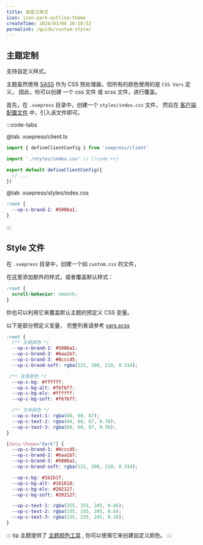 ```yaml
---
title: 自定义样式
icon: icon-park-outline:theme
createTime: 2024/03/04 20:18:52
permalink: /guide/custom-style/
---
```


## 主题定制

支持自定义样式。

主题虽然使用 [SASS](https://sass-lang.com/) 作为 CSS 预处理器，但所有的颜色使用的是 `CSS Vars` 定义，
因此，你可以创建 一个 css 文件 或 scss 文件，进行覆盖。

首先，在 `.vuepress` 目录中，创建一个 `styles/index.css` 文件，
然后在 [客户端配置文件](https://v2.vuepress.vuejs.org/zh/guide/configuration.html#%E5%AE%A2%E6%88%B7%E7%AB%AF%E9%85%8D%E7%BD%AE%E6%96%87%E4%BB%B6) 中，引入该文件即可。

:::code-tabs

@tab .vuepress/client.ts

```ts
import { defineClientConfig } from 'vuepress/client'

import './styles/index.css' // [!code ++]

export default defineClientConfig({
  // ...
})
```

@tab .vuepress/styles/index.css

```css
:root {
  --vp-c-brand-1: #5086a1;
}
```

:::

## Style 文件

在 `.vuepress` 目录中，创建一个如 `custom.css` 的文件，

在这里添加额外的样式，或者覆盖默认样式：

``` scss
:root {
  scroll-behavior: smooth;
}
```

你也可以利用它来覆盖默认主题的预定义 CSS 变量。

以下是部分预定义变量， 完整列表请参考 [vars.scss](https://github.com/pengzhanbo/vuepress-theme-plume/blob/main/theme/src/client/styles/vars.scss)

```scss
:root {
  /** 主题颜色 */
  --vp-c-brand-1: #5086a1;
  --vp-c-brand-2: #6aa1b7;
  --vp-c-brand-3: #8cccd5;
  --vp-c-brand-soft: rgba(131, 208, 218, 0.314);

 /** 背景颜色 */
  --vp-c-bg: #ffffff;
  --vp-c-bg-alt: #f6f6f7;
  --vp-c-bg-elv: #ffffff;
  --vp-c-bg-soft: #f6f6f7;

  /** 文本颜色 */
  --vp-c-text-1: rgba(60, 60, 67);
  --vp-c-text-2: rgba(60, 60, 67, 0.78);
  --vp-c-text-3: rgba(60, 60, 67, 0.56);
}

[data-theme="dark"] {
  --vp-c-brand-1: #8cccd5;
  --vp-c-brand-2: #6aa1b7;
  --vp-c-brand-3: #5086a1;
  --vp-c-brand-soft: rgba(131, 208, 218, 0.314);

  --vp-c-bg: #1b1b1f;
  --vp-c-bg-alt: #161618;
  --vp-c-bg-elv: #202127;
  --vp-c-bg-soft: #202127;

  --vp-c-text-1: rgba(255, 255, 245, 0.86);
  --vp-c-text-2: rgba(235, 235, 245, 0.6);
  --vp-c-text-3: rgba(235, 235, 245, 0.38);
}
```

::: tip
主题提供了 [主题颜色工具](../../tools/custom-theme.md) , 你可以使用它来创建自定义颜色。
:::
